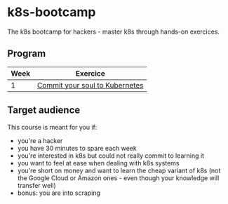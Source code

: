 # k8s-bootcamp

The k8s bootcamp for hackers - master k8s through hands-on exercices.

## Program

| Week | Exercice                                              |
| ---- | ----------------------------------------------------- |
| 1    | [Commit your soul to Kubernetes](exercices/week_1.md) |

## Target audience

This course is meant for you if:

- you're a hacker
- you have 30 minutes to spare each week
- you're interested in k8s but could not really commit to learning it
- you want to feel at ease when dealing with k8s systems
- you're short on money and want to learn the cheap variant of k8s (not the Google Cloud or Amazon ones - even though your knowledge will transfer well)
- bonus: you are into scraping

